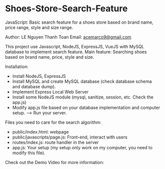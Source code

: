 # Shoes-Store-Search-Feature
JavaScript: Basic search feature for a shoes store based on brand name, price range, style and size range. 

Author: LE Nguyen Thanh Toan
Email: acemarco9@gmail.com 

This project use Javascript, NodeJS, ExpressJS, VueJS with MySQL database to implement search feature.
Main feature: Searching shoes based on brand name, price, style and size.

Installation: 
- Install NodeJS, ExpressJS 
- Install MySQL and create MySQL database (check database schema and database dump). 
- Implement Express Local Web Server
- Install some NodeJS module (mysql, sanitize, session, etc. Check the app.js) 
- Modify app.js file based on your database implementation and computer setup. 
--> Run your server. 

Files you need to care for the search algorithm: 
- public/index.html: webpage
- public/javascripts/page.js: Front-end, interact with users
- routes/index.js: route handler in the server 
- app.js: Your setup (my setup only work on my computer, you need to modify this file). 

Check out the Demo Video for more information:

